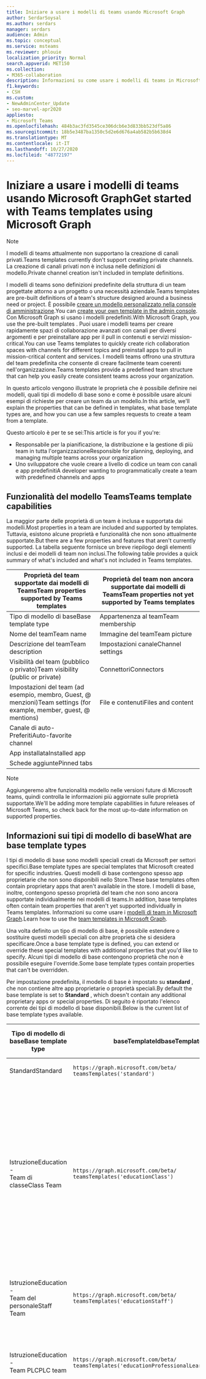 ```yaml
---
title: Iniziare a usare i modelli di teams usando Microsoft Graph
author: SerdarSoysal
ms.author: serdars
manager: serdars
audience: Admin
ms.topic: conceptual
ms.service: msteams
ms.reviewer: phlouie
localization_priority: Normal
search.appverid: MET150
ms.collection:
- M365-collaboration
description: Informazioni su come usare i modelli di teams in Microsoft Graph per creare spazi di collaborazione con canali per diversi argomenti e per preinstallare app per la fornitura di contenuti e servizi.
f1.keywords:
- CSH
ms.custom:
- NewAdminCenter_Update
- seo-marvel-apr2020
appliesto:
- Microsoft Teams
ms.openlocfilehash: 484b3ac3fd3545ce306dcb6e3d833bb523df5a86
ms.sourcegitcommit: 18b5e3487ba1350c5d2e6d676a4ab582b5b638d4
ms.translationtype: MT
ms.contentlocale: it-IT
ms.lasthandoff: 10/27/2020
ms.locfileid: "48772197"
---
```

# <a name="get-started-with-teams-templates-using-microsoft-graph"></a><span data-ttu-id="e121e-103">Iniziare a usare i modelli di teams usando Microsoft Graph</span><span class="sxs-lookup"><span data-stu-id="e121e-103">Get started with Teams templates using Microsoft Graph</span></span>

> [!NOTE]
> <span data-ttu-id="e121e-104">I modelli di teams attualmente non supportano la creazione di canali privati.</span><span class="sxs-lookup"><span data-stu-id="e121e-104">Teams templates currently don't support creating private channels.</span></span> <span data-ttu-id="e121e-105">La creazione di canali privati non è inclusa nelle definizioni di modello.</span><span class="sxs-lookup"><span data-stu-id="e121e-105">Private channel creation isn't included in template definitions.</span></span>

<span data-ttu-id="e121e-106">I modelli di teams sono definizioni predefinite della struttura di un team progettate attorno a un progetto o una necessità aziendale.</span><span class="sxs-lookup"><span data-stu-id="e121e-106">Teams templates are pre-built definitions of a team's structure designed around a business need or project.</span></span> <span data-ttu-id="e121e-107">È possibile [creare un modello personalizzato nella console di amministrazione](get-started-with-teams-templates-in-the-admin-console.md).</span><span class="sxs-lookup"><span data-stu-id="e121e-107">You can [create your own template in the admin console](get-started-with-teams-templates-in-the-admin-console.md).</span></span> <span data-ttu-id="e121e-108">Con Microsoft Graph si usano i modelli predefiniti.</span><span class="sxs-lookup"><span data-stu-id="e121e-108">With Microsoft Graph, you use the pre-built templates .</span></span> <span data-ttu-id="e121e-109">Puoi usare i modelli teams per creare rapidamente spazi di collaborazione avanzati con canali per diversi argomenti e per preinstallare app per il pull in contenuti e servizi mission-critical.</span><span class="sxs-lookup"><span data-stu-id="e121e-109">You can use Teams templates to quickly create rich collaboration spaces with channels for different topics and preinstall apps to pull in mission-critical content and services.</span></span> <span data-ttu-id="e121e-110">I modelli teams offrono una struttura del team predefinita che consente di creare facilmente team coerenti nell'organizzazione.</span><span class="sxs-lookup"><span data-stu-id="e121e-110">Teams templates provide a predefined team structure that can help you easily create consistent teams across your organization.</span></span>

<span data-ttu-id="e121e-111">In questo articolo vengono illustrate le proprietà che è possibile definire nei modelli, quali tipi di modello di base sono e come è possibile usare alcuni esempi di richieste per creare un team da un modello.</span><span class="sxs-lookup"><span data-stu-id="e121e-111">In this article, we'll explain the properties that can be defined in templates, what base template types are, and how you can use a few samples requests to create a team from a template.</span></span>

<span data-ttu-id="e121e-112">Questo articolo è per te se sei:</span><span class="sxs-lookup"><span data-stu-id="e121e-112">This article is for you if you're:</span></span>

- <span data-ttu-id="e121e-113">Responsabile per la pianificazione, la distribuzione e la gestione di più team in tutta l'organizzazione</span><span class="sxs-lookup"><span data-stu-id="e121e-113">Responsible for planning, deploying, and managing multiple teams across your organization</span></span><br>
- <span data-ttu-id="e121e-114">Uno sviluppatore che vuole creare a livello di codice un team con canali e app predefiniti</span><span class="sxs-lookup"><span data-stu-id="e121e-114">A developer wanting to programmatically create a team with predefined channels and apps</span></span>

## <a name="teams-template-capabilities"></a><span data-ttu-id="e121e-115">Funzionalità del modello Teams</span><span class="sxs-lookup"><span data-stu-id="e121e-115">Teams template capabilities</span></span>

<span data-ttu-id="e121e-116">La maggior parte delle proprietà di un team è inclusa e supportata dai modelli.</span><span class="sxs-lookup"><span data-stu-id="e121e-116">Most properties in a team are included and supported by templates.</span></span> <span data-ttu-id="e121e-117">Tuttavia, esistono alcune proprietà e funzionalità che non sono attualmente supportate.</span><span class="sxs-lookup"><span data-stu-id="e121e-117">But there are a few properties and features that aren't currently supported.</span></span> <span data-ttu-id="e121e-118">La tabella seguente fornisce un breve riepilogo degli elementi inclusi e dei modelli di team non inclusi.</span><span class="sxs-lookup"><span data-stu-id="e121e-118">The following table provides a quick summary of what's included and what's not included in Teams templates.</span></span>

| <span data-ttu-id="e121e-119">**Proprietà del team supportate dai modelli di Teams**</span><span class="sxs-lookup"><span data-stu-id="e121e-119">**Team properties supported by Teams templates**</span></span> | <span data-ttu-id="e121e-120">**Proprietà del team non ancora supportate dai modelli di Teams**</span><span class="sxs-lookup"><span data-stu-id="e121e-120">**Team properties not yet supported by Teams templates**</span></span> |
| ------------------------------------------------ | -------------------------------------------------------- |
| <span data-ttu-id="e121e-121">Tipo di modello di base</span><span class="sxs-lookup"><span data-stu-id="e121e-121">Base template type</span></span> | <span data-ttu-id="e121e-122">Appartenenza al team</span><span class="sxs-lookup"><span data-stu-id="e121e-122">Team membership</span></span> |
| <span data-ttu-id="e121e-123">Nome del team</span><span class="sxs-lookup"><span data-stu-id="e121e-123">Team name</span></span> | <span data-ttu-id="e121e-124">Immagine del team</span><span class="sxs-lookup"><span data-stu-id="e121e-124">Team picture</span></span> |
| <span data-ttu-id="e121e-125">Descrizione del team</span><span class="sxs-lookup"><span data-stu-id="e121e-125">Team description</span></span> | <span data-ttu-id="e121e-126">Impostazioni canale</span><span class="sxs-lookup"><span data-stu-id="e121e-126">Channel settings</span></span> |
| <span data-ttu-id="e121e-127">Visibilità del team (pubblico o privato)</span><span class="sxs-lookup"><span data-stu-id="e121e-127">Team visibility (public or private)</span></span> | <span data-ttu-id="e121e-128">Connettori</span><span class="sxs-lookup"><span data-stu-id="e121e-128">Connectors</span></span> |
| <span data-ttu-id="e121e-129">Impostazioni del team (ad esempio, membro, Guest, @ menzioni)</span><span class="sxs-lookup"><span data-stu-id="e121e-129">Team settings (for example, member, guest, @ mentions)</span></span> | <span data-ttu-id="e121e-130">File e contenuti</span><span class="sxs-lookup"><span data-stu-id="e121e-130">Files and content</span></span> |
| <span data-ttu-id="e121e-131">Canale di auto-Preferiti</span><span class="sxs-lookup"><span data-stu-id="e121e-131">Auto-favorite channel</span></span> | |
| <span data-ttu-id="e121e-132">App installata</span><span class="sxs-lookup"><span data-stu-id="e121e-132">Installed app</span></span> | |
| <span data-ttu-id="e121e-133">Schede aggiunte</span><span class="sxs-lookup"><span data-stu-id="e121e-133">Pinned tabs</span></span> | |

> [!NOTE]
> <span data-ttu-id="e121e-134">Aggiungeremo altre funzionalità modello nelle versioni future di Microsoft teams, quindi controlla le informazioni più aggiornate sulle proprietà supportate.</span><span class="sxs-lookup"><span data-stu-id="e121e-134">We'll be adding more template capabilities in future releases of Microsoft Teams, so check back for the most up-to-date information on supported properties.</span></span>

## <a name="what-are-base-template-types"></a><span data-ttu-id="e121e-135">Informazioni sui tipi di modello di base</span><span class="sxs-lookup"><span data-stu-id="e121e-135">What are base template types</span></span>

<span data-ttu-id="e121e-136">I tipi di modello di base sono modelli speciali creati da Microsoft per settori specifici.</span><span class="sxs-lookup"><span data-stu-id="e121e-136">Base template types are special templates that Microsoft created for specific industries.</span></span> <span data-ttu-id="e121e-137">Questi modelli di base contengono spesso app proprietarie che non sono disponibili nello Store.</span><span class="sxs-lookup"><span data-stu-id="e121e-137">These base templates often contain proprietary apps that aren't available in the store.</span></span> <span data-ttu-id="e121e-138">I modelli di base, inoltre, contengono spesso proprietà del team che non sono ancora supportate individualmente nei modelli di teams.</span><span class="sxs-lookup"><span data-stu-id="e121e-138">In addition, base templates often contain team properties that aren't yet supported individually in Teams templates.</span></span> <span data-ttu-id="e121e-139">Informazioni su come usare i [modelli di team in Microsoft Graph](get-started-with-teams-templates.md).</span><span class="sxs-lookup"><span data-stu-id="e121e-139">Learn how to use the [team templates in Microsoft Graph](get-started-with-teams-templates.md).</span></span>

<span data-ttu-id="e121e-140">Una volta definito un tipo di modello di base, è possibile estendere o sostituire questi modelli speciali con altre proprietà che si desidera specificare.</span><span class="sxs-lookup"><span data-stu-id="e121e-140">Once a base template type is defined, you can extend or override these special templates with additional properties that you'd like to specify.</span></span> <span data-ttu-id="e121e-141">Alcuni tipi di modello di base contengono proprietà che non è possibile eseguire l'override.</span><span class="sxs-lookup"><span data-stu-id="e121e-141">Some base template types contain properties that can't be overridden.</span></span>

<span data-ttu-id="e121e-142">Per impostazione predefinita, il modello di base è impostato su **standard** , che non contiene altre app proprietarie o proprietà speciali.</span><span class="sxs-lookup"><span data-stu-id="e121e-142">By default the base template is set to **Standard** , which doesn't contain any additional proprietary apps or special properties.</span></span> <span data-ttu-id="e121e-143">Di seguito è riportato l'elenco corrente dei tipi di modello di base disponibili.</span><span class="sxs-lookup"><span data-stu-id="e121e-143">Below is the current list of base template types available.</span></span>

| <span data-ttu-id="e121e-144">Tipo di modello di base</span><span class="sxs-lookup"><span data-stu-id="e121e-144">Base template type</span></span> | <span data-ttu-id="e121e-145">baseTemplateId</span><span class="sxs-lookup"><span data-stu-id="e121e-145">baseTemplateId</span></span> | <span data-ttu-id="e121e-146">Proprietà disponibili con questo modello di base</span><span class="sxs-lookup"><span data-stu-id="e121e-146">Properties that come with this base template</span></span> |
| ------------------ | -------------- | ----------------------------------------------------- |
| <span data-ttu-id="e121e-147">Standard</span><span class="sxs-lookup"><span data-stu-id="e121e-147">Standard</span></span> | `https://graph.microsoft.com/beta/`<br>`teamsTemplates('standard')` | <span data-ttu-id="e121e-148">Nessuna app e proprietà aggiuntive</span><span class="sxs-lookup"><span data-stu-id="e121e-148">No additional apps and properties</span></span> |
| <span data-ttu-id="e121e-149">Istruzione</span><span class="sxs-lookup"><span data-stu-id="e121e-149">Education -</span></span><br><span data-ttu-id="e121e-150">Team di classe</span><span class="sxs-lookup"><span data-stu-id="e121e-150">Class Team</span></span> | `https://graph.microsoft.com/beta/`<br>`teamsTemplates('educationClass')` | <span data-ttu-id="e121e-151">Applicazioni</span><span class="sxs-lookup"><span data-stu-id="e121e-151">Apps:</span></span><ul><li><span data-ttu-id="e121e-152">Blocco appunti di OneNote per la classe (aggiunto alla scheda **generale** )</span><span class="sxs-lookup"><span data-stu-id="e121e-152">OneNote Class Notebook (pinned to the **General** tab)</span></span> </li><li><span data-ttu-id="e121e-153">App assegnazioni (aggiunta alla scheda **generale** )</span><span class="sxs-lookup"><span data-stu-id="e121e-153">Assignments app (pinned to the **General** tab)</span></span></li></ul> <span data-ttu-id="e121e-154">Proprietà del team:</span><span class="sxs-lookup"><span data-stu-id="e121e-154">Team properties:</span></span><ul><li><span data-ttu-id="e121e-155">Visibilità del team impostata su **HiddenMembership** (non è possibile eseguire l'override)</span><span class="sxs-lookup"><span data-stu-id="e121e-155">Team visibility set to **HiddenMembership** (cannot be overridden)</span></span></li></ul> |
| <span data-ttu-id="e121e-156">Istruzione</span><span class="sxs-lookup"><span data-stu-id="e121e-156">Education -</span></span><br><span data-ttu-id="e121e-157">Team del personale</span><span class="sxs-lookup"><span data-stu-id="e121e-157">Staff Team</span></span> | `https://graph.microsoft.com/beta/`<br>`teamsTemplates('educationStaff')` | <span data-ttu-id="e121e-158">Applicazioni</span><span class="sxs-lookup"><span data-stu-id="e121e-158">Apps:</span></span><ul><li><span data-ttu-id="e121e-159">Blocco appunti del personale di OneNote (aggiunto alla scheda **generale** )</span><span class="sxs-lookup"><span data-stu-id="e121e-159">OneNote Staff Notebook (pinned to the **General** tab)</span></span></li></ul> |
|<span data-ttu-id="e121e-160">Istruzione</span><span class="sxs-lookup"><span data-stu-id="e121e-160">Education -</span></span><br><span data-ttu-id="e121e-161">Team PLC</span><span class="sxs-lookup"><span data-stu-id="e121e-161">PLC team</span></span> |`https://graph.microsoft.com/beta/`<br>`teamsTemplates('educationProfessionalLearningCommunity')` | <span data-ttu-id="e121e-162">Applicazioni</span><span class="sxs-lookup"><span data-stu-id="e121e-162">Apps:</span></span><ul><li><span data-ttu-id="e121e-163">Blocco appunti di OneNote PLC (aggiunto alla scheda **generale** )</span><span class="sxs-lookup"><span data-stu-id="e121e-163">OneNote PLC Notebook (pinned to the **General** tab)</span></span></ul></li>|
| <span data-ttu-id="e121e-164">Negozio</span><span class="sxs-lookup"><span data-stu-id="e121e-164">Retail -</span></span><br><span data-ttu-id="e121e-165">Store</span><span class="sxs-lookup"><span data-stu-id="e121e-165">Store</span></span> | `https://graph.microsoft.com/beta/`<br>`teamsTemplates('retailStore')` | <span data-ttu-id="e121e-166">Canali</span><span class="sxs-lookup"><span data-stu-id="e121e-166">Channels:</span></span><ul><li><span data-ttu-id="e121e-167">Cambio di consegna</span><span class="sxs-lookup"><span data-stu-id="e121e-167">Shift handoff</span></span></li><li><span data-ttu-id="e121e-168">Apprendimento</span><span class="sxs-lookup"><span data-stu-id="e121e-168">Learning</span></span></li></ul><span data-ttu-id="e121e-169">Proprietà del team</span><span class="sxs-lookup"><span data-stu-id="e121e-169">Team properties</span></span><ul><li><span data-ttu-id="e121e-170">Visibilità del team impostata su pubblico</span><span class="sxs-lookup"><span data-stu-id="e121e-170">Team visibility set to Public</span></span></li></ul><span data-ttu-id="e121e-171">Autorizzazioni per i membri</span><span class="sxs-lookup"><span data-stu-id="e121e-171">Member permissions</span></span><ul><li><span data-ttu-id="e121e-172">Impedire ai membri di creare, aggiornare o rimuovere canali</span><span class="sxs-lookup"><span data-stu-id="e121e-172">Prevent members from creating, updating, or removing channels</span></span></li><li><span data-ttu-id="e121e-173">Impedire ai membri di aggiungere o rimuovere app</span><span class="sxs-lookup"><span data-stu-id="e121e-173">Prevent members from adding or removing apps</span></span></li><li><span data-ttu-id="e121e-174">Impedire ai membri di creare, aggiornare o rimuovere connettori</span><span class="sxs-lookup"><span data-stu-id="e121e-174">Prevent members from creating, updating, or removing connectors</span></span></li></ul> |
| <span data-ttu-id="e121e-175">Negozio</span><span class="sxs-lookup"><span data-stu-id="e121e-175">Retail -</span></span><br><span data-ttu-id="e121e-176">Collaborazione con i Manager</span><span class="sxs-lookup"><span data-stu-id="e121e-176">Manager collaboration</span></span> | `https://graph.microsoft.com/beta/`<br>`teamsTemplates('retailManagerCollaboration')` | <span data-ttu-id="e121e-177">Canali</span><span class="sxs-lookup"><span data-stu-id="e121e-177">Channels:</span></span><ul><li><span data-ttu-id="e121e-178">Apprendimento</span><span class="sxs-lookup"><span data-stu-id="e121e-178">Learning</span></span></li><li><span data-ttu-id="e121e-179">Operazioni</span><span class="sxs-lookup"><span data-stu-id="e121e-179">Operations</span></span></li></ul><span data-ttu-id="e121e-180">Proprietà del team:</span><span class="sxs-lookup"><span data-stu-id="e121e-180">Team properties:</span></span><ul><li><span data-ttu-id="e121e-181">Visibilità del team impostata su privato</span><span class="sxs-lookup"><span data-stu-id="e121e-181">Team visibility set to Private</span></span></li></ul><span data-ttu-id="e121e-182">Autorizzazioni per i membri:</span><span class="sxs-lookup"><span data-stu-id="e121e-182">Member permissions:</span></span><ul><li><span data-ttu-id="e121e-183">Impedire ai membri di creare, aggiornare o rimuovere canali</span><span class="sxs-lookup"><span data-stu-id="e121e-183">Prevent members from creating, updating, or removing channels</span></span></li><li><span data-ttu-id="e121e-184">Impedire ai membri di aggiungere o rimuovere app</span><span class="sxs-lookup"><span data-stu-id="e121e-184">Prevent members from adding or removing apps</span></span></li><li><span data-ttu-id="e121e-185">Impedire ai membri di creare, aggiornare o rimuovere connettori</span><span class="sxs-lookup"><span data-stu-id="e121e-185">Prevent members from creating, updating, or removing connectors</span></span></li></ul>|
| <span data-ttu-id="e121e-186">Assistenza sanitaria</span><span class="sxs-lookup"><span data-stu-id="e121e-186">Healthcare -</span></span><br><span data-ttu-id="e121e-187">Ward</span><span class="sxs-lookup"><span data-stu-id="e121e-187">Ward</span></span> |`https://graph.microsoft.com/beta/`<br>`teamsTemplates('healthcareWard')` |<span data-ttu-id="e121e-188">Canali</span><span class="sxs-lookup"><span data-stu-id="e121e-188">Channels:</span></span> <ul><li><span data-ttu-id="e121e-189">Annunci\*</span><span class="sxs-lookup"><span data-stu-id="e121e-189">Announcements\*</span></span></li><li><span data-ttu-id="e121e-190">Huddles\*</span><span class="sxs-lookup"><span data-stu-id="e121e-190">Huddles\*</span></span></li><li><span data-ttu-id="e121e-191">Arrotonda</span><span class="sxs-lookup"><span data-stu-id="e121e-191">Rounds</span></span></li><li><span data-ttu-id="e121e-192">Personale\*</span><span class="sxs-lookup"><span data-stu-id="e121e-192">Staffing\*</span></span></li><li><span data-ttu-id="e121e-193">Formazione\*</span><span class="sxs-lookup"><span data-stu-id="e121e-193">Training\*</span></span></li></ul><span data-ttu-id="e121e-194">\*Canali preferiti automaticamente</span><span class="sxs-lookup"><span data-stu-id="e121e-194">\*Auto-favorited channels</span></span> |
|<span data-ttu-id="e121e-195">Assistenza sanitaria</span><span class="sxs-lookup"><span data-stu-id="e121e-195">Healthcare -</span></span><br><span data-ttu-id="e121e-196">Ospedale</span><span class="sxs-lookup"><span data-stu-id="e121e-196">Hospital</span></span> | `https://graph.microsoft.com/beta/`<br>`teamsTemplates('healthcareHospital')` |<span data-ttu-id="e121e-197">Canali</span><span class="sxs-lookup"><span data-stu-id="e121e-197">Channels:</span></span><ul><li><span data-ttu-id="e121e-198">Annunci\*</span><span class="sxs-lookup"><span data-stu-id="e121e-198">Announcements\*</span></span></li><li><span data-ttu-id="e121e-199">Conformità\*</span><span class="sxs-lookup"><span data-stu-id="e121e-199">Compliance\*</span></span></li><li><span data-ttu-id="e121e-200">Custodia</span><span class="sxs-lookup"><span data-stu-id="e121e-200">Custodial</span></span></li><li><span data-ttu-id="e121e-201">Risorse umane</span><span class="sxs-lookup"><span data-stu-id="e121e-201">Human Resources</span></span></li></li><li><span data-ttu-id="e121e-202">Farmacia</span><span class="sxs-lookup"><span data-stu-id="e121e-202">Pharmacy</span></span></li></ul><span data-ttu-id="e121e-203">\*Canale con il favorito automatico</span><span class="sxs-lookup"><span data-stu-id="e121e-203">\*Auto-favorited channel</span></span>|
|||


<span data-ttu-id="e121e-204">Usare i modelli seguenti per creare team sia nel client teams che in Microsoft Graph.</span><span class="sxs-lookup"><span data-stu-id="e121e-204">Use the following templates to create teams in both the Teams client as well as Microsoft Graph.</span></span>


| <span data-ttu-id="e121e-205">Tipo di modello di base</span><span class="sxs-lookup"><span data-stu-id="e121e-205">Base template type</span></span> | <span data-ttu-id="e121e-206">baseTemplateId</span><span class="sxs-lookup"><span data-stu-id="e121e-206">baseTemplateId</span></span> | <span data-ttu-id="e121e-207">Proprietà disponibili con questo modello di base</span><span class="sxs-lookup"><span data-stu-id="e121e-207">Properties that come with this base template</span></span> |
| ------------------ | -------------- | ----------------------------------------------------- |
| <span data-ttu-id="e121e-208">Adottare Office 365</span><span class="sxs-lookup"><span data-stu-id="e121e-208">Adopt Office 365</span></span> |`com.microsoft.teams.template.`<br>`AdoptOffice365`|  <span data-ttu-id="e121e-209">Canali</span><span class="sxs-lookup"><span data-stu-id="e121e-209">Channels:</span></span> <ul><li><span data-ttu-id="e121e-210">Generale</span><span class="sxs-lookup"><span data-stu-id="e121e-210">General</span></span></li> <li><span data-ttu-id="e121e-211">Annunci</span><span class="sxs-lookup"><span data-stu-id="e121e-211">Announcements</span></span></li> <li><span data-ttu-id="e121e-212">Champions Corner</span><span class="sxs-lookup"><span data-stu-id="e121e-212">Champions corner</span></span></li> <li><span data-ttu-id="e121e-213">Moduli team</span><span class="sxs-lookup"><span data-stu-id="e121e-213">Team forms</span></span></li></ul> <span data-ttu-id="e121e-214">Applicazioni</span><span class="sxs-lookup"><span data-stu-id="e121e-214">Apps:</span></span> <ul><li><span data-ttu-id="e121e-215">Wiki</span><span class="sxs-lookup"><span data-stu-id="e121e-215">Wiki</span></span></li>  <li><span data-ttu-id="e121e-216">Calendario</span><span class="sxs-lookup"><span data-stu-id="e121e-216">Calendar</span></span></li> |
| <span data-ttu-id="e121e-217">Gestire un progetto</span><span class="sxs-lookup"><span data-stu-id="e121e-217">Manage a project</span></span> |`com.microsoft.teams.template.`<br>`ManageAProject`| <span data-ttu-id="e121e-218">Canali</span><span class="sxs-lookup"><span data-stu-id="e121e-218">Channels:</span></span> <ul><li><span data-ttu-id="e121e-219">Generale</span><span class="sxs-lookup"><span data-stu-id="e121e-219">General</span></span></li> <li><span data-ttu-id="e121e-220">Annunci</span><span class="sxs-lookup"><span data-stu-id="e121e-220">Announcements</span></span></li> <li><span data-ttu-id="e121e-221">Risorse</span><span class="sxs-lookup"><span data-stu-id="e121e-221">Resources</span></span></li> <li><span data-ttu-id="e121e-222">Pianificazione</span><span class="sxs-lookup"><span data-stu-id="e121e-222">Planning</span></span></li></ul> <span data-ttu-id="e121e-223">Applicazioni</span><span class="sxs-lookup"><span data-stu-id="e121e-223">Apps:</span></span><ul><li><span data-ttu-id="e121e-224">Wiki</span><span class="sxs-lookup"><span data-stu-id="e121e-224">Wiki</span></span></li><li><span data-ttu-id="e121e-225">OneNote</span><span class="sxs-lookup"><span data-stu-id="e121e-225">OneNote</span></span></li></ul> |
| <span data-ttu-id="e121e-226">Gestire un evento</span><span class="sxs-lookup"><span data-stu-id="e121e-226">Manage an event</span></span>|`com.microsoft.teams.template.`<br>`ManageAnEvent` | <span data-ttu-id="e121e-227">Canali</span><span class="sxs-lookup"><span data-stu-id="e121e-227">Channels:</span></span> <ul><li><span data-ttu-id="e121e-228">Generale</span><span class="sxs-lookup"><span data-stu-id="e121e-228">General</span></span></li> <li><span data-ttu-id="e121e-229">Annunci</span><span class="sxs-lookup"><span data-stu-id="e121e-229">Announcements</span></span></li> <li><span data-ttu-id="e121e-230">Budget</span><span class="sxs-lookup"><span data-stu-id="e121e-230">Budget</span></span></li> <li><span data-ttu-id="e121e-231">Contenuto</span><span class="sxs-lookup"><span data-stu-id="e121e-231">Content</span></span></li><li><span data-ttu-id="e121e-232">Logistica</span><span class="sxs-lookup"><span data-stu-id="e121e-232">Logistics</span></span></li> <li><span data-ttu-id="e121e-233">Pianificazione</span><span class="sxs-lookup"><span data-stu-id="e121e-233">Planning</span></span></li> <li> <span data-ttu-id="e121e-234">Marketing e PR</span><span class="sxs-lookup"><span data-stu-id="e121e-234">Marketing and PR</span></span></li></ul> <span data-ttu-id="e121e-235">Applicazioni</span><span class="sxs-lookup"><span data-stu-id="e121e-235">Apps:</span></span><ul><li><span data-ttu-id="e121e-236">Wiki</span><span class="sxs-lookup"><span data-stu-id="e121e-236">Wiki</span></span></li><li><span data-ttu-id="e121e-237">Sito Web</span><span class="sxs-lookup"><span data-stu-id="e121e-237">Website</span></span></li> <li><span data-ttu-id="e121e-238">YouTube</span><span class="sxs-lookup"><span data-stu-id="e121e-238">YouTube</span></span></li> <li><span data-ttu-id="e121e-239">Programmazione</span><span class="sxs-lookup"><span data-stu-id="e121e-239">Planner</span></span></li> <li><span data-ttu-id="e121e-240">OneNote</span><span class="sxs-lookup"><span data-stu-id="e121e-240">OneNote</span></span></li></ul> |
|<span data-ttu-id="e121e-241">Dipendenti a bordo</span><span class="sxs-lookup"><span data-stu-id="e121e-241">Onboard employees</span></span>|`com.microsoft.teams.template.`<br>`OnboardEmployees` | <span data-ttu-id="e121e-242">Canali</span><span class="sxs-lookup"><span data-stu-id="e121e-242">Channels:</span></span> <ul><li><span data-ttu-id="e121e-243">Generale</span><span class="sxs-lookup"><span data-stu-id="e121e-243">General</span></span></li> <li><span data-ttu-id="e121e-244">Annunci</span><span class="sxs-lookup"><span data-stu-id="e121e-244">Announcements</span></span></li> <li><span data-ttu-id="e121e-245">Chat per dipendenti</span><span class="sxs-lookup"><span data-stu-id="e121e-245">Employee chat</span></span></li> <li><span data-ttu-id="e121e-246">Formazione</span><span class="sxs-lookup"><span data-stu-id="e121e-246">Training</span></span></li></ul><span data-ttu-id="e121e-247">Applicazioni</span><span class="sxs-lookup"><span data-stu-id="e121e-247">Apps:</span></span><ul><li><span data-ttu-id="e121e-248">Wiki</span><span class="sxs-lookup"><span data-stu-id="e121e-248">Wiki</span></span></li><li><span data-ttu-id="e121e-249">Comunità</span><span class="sxs-lookup"><span data-stu-id="e121e-249">Communities</span></span></li></ul>|
|<span data-ttu-id="e121e-250">Organizzare help desk</span><span class="sxs-lookup"><span data-stu-id="e121e-250">Organize help desk</span></span>| `com.microsoft.teams.template.`<br>`OrganizeHelpDesk`|<span data-ttu-id="e121e-251">Canali</span><span class="sxs-lookup"><span data-stu-id="e121e-251">Channels:</span></span><ul><li><span data-ttu-id="e121e-252">Generale</span><span class="sxs-lookup"><span data-stu-id="e121e-252">General</span></span></li><li><span data-ttu-id="e121e-253">Annunci</span><span class="sxs-lookup"><span data-stu-id="e121e-253">Announcements</span></span></li><li><span data-ttu-id="e121e-254">Domande frequenti</span><span class="sxs-lookup"><span data-stu-id="e121e-254">FAQ</span></span></li></ul><span data-ttu-id="e121e-255">Applicazioni</span><span class="sxs-lookup"><span data-stu-id="e121e-255">Apps:</span></span><ul><li><span data-ttu-id="e121e-256">Wiki</span><span class="sxs-lookup"><span data-stu-id="e121e-256">Wiki</span></span></li><li><span data-ttu-id="e121e-257">OneNote</span><span class="sxs-lookup"><span data-stu-id="e121e-257">OneNote</span></span></li></ul> |
| <span data-ttu-id="e121e-258">Collaborare alla cura del paziente</span><span class="sxs-lookup"><span data-stu-id="e121e-258">Collaborate on patient care</span></span>| `healthcareWard `| <span data-ttu-id="e121e-259">Canali</span><span class="sxs-lookup"><span data-stu-id="e121e-259">Channels:</span></span><ul><li><span data-ttu-id="e121e-260">Generale</span><span class="sxs-lookup"><span data-stu-id="e121e-260">General</span></span></li><li><span data-ttu-id="e121e-261">Annunci</span><span class="sxs-lookup"><span data-stu-id="e121e-261">Announcements</span></span></li><li><span data-ttu-id="e121e-262">Huddles</span><span class="sxs-lookup"><span data-stu-id="e121e-262">Huddles</span></span></li><li><span data-ttu-id="e121e-263">Arrotonda</span><span class="sxs-lookup"><span data-stu-id="e121e-263">Rounds</span></span></li><li><span data-ttu-id="e121e-264">Personale</span><span class="sxs-lookup"><span data-stu-id="e121e-264">Staffing</span></span></li><li><span data-ttu-id="e121e-265">Formazione</span><span class="sxs-lookup"><span data-stu-id="e121e-265">Training</span></span></li></ul> <span data-ttu-id="e121e-266">Applicazioni</span><span class="sxs-lookup"><span data-stu-id="e121e-266">Apps:</span></span> <ul><li><span data-ttu-id="e121e-267">Wiki</span><span class="sxs-lookup"><span data-stu-id="e121e-267">Wiki</span></span></li>|
| <span data-ttu-id="e121e-268">Collaborare alla crisi o all'evento globale</span><span class="sxs-lookup"><span data-stu-id="e121e-268">Collaborate on global crisis or event</span></span> |`com.microsoft.teams.template.`<br>`CollaborateOnAGlobalCrisisOrEvent`| <span data-ttu-id="e121e-269">Canali</span><span class="sxs-lookup"><span data-stu-id="e121e-269">Channels:</span></span> <ul><li><span data-ttu-id="e121e-270">Generale</span><span class="sxs-lookup"><span data-stu-id="e121e-270">General</span></span><li><span data-ttu-id="e121e-271">Annunci</span><span class="sxs-lookup"><span data-stu-id="e121e-271">Announcements</span></span></li><li><span data-ttu-id="e121e-272">Notizie dal mondo</span><span class="sxs-lookup"><span data-stu-id="e121e-272">World news</span></span></li><li><span data-ttu-id="e121e-273">Continuità aziendale</span><span class="sxs-lookup"><span data-stu-id="e121e-273">Business continuity</span></span></li><li><span data-ttu-id="e121e-274">Funzionamento remoto</span><span class="sxs-lookup"><span data-stu-id="e121e-274">Remote working</span></span></li><li><span data-ttu-id="e121e-275">Comunicazioni interne</span><span class="sxs-lookup"><span data-stu-id="e121e-275">Internal comms</span></span></li><li><span data-ttu-id="e121e-276">Comunicazioni esterne</span><span class="sxs-lookup"><span data-stu-id="e121e-276">External comms</span></span></li><li><span data-ttu-id="e121e-277">Reclami dei clienti</span><span class="sxs-lookup"><span data-stu-id="e121e-277">Customer complaints</span></span></li><li><span data-ttu-id="e121e-278">Complimenti</span><span class="sxs-lookup"><span data-stu-id="e121e-278">Kudos</span></span></li><li><span data-ttu-id="e121e-279">Aggiornamento esecutivo</span><span class="sxs-lookup"><span data-stu-id="e121e-279">Executive update</span></span></li></ul><span data-ttu-id="e121e-280">Applicazioni</span><span class="sxs-lookup"><span data-stu-id="e121e-280">Apps:</span></span> <ul><li><span data-ttu-id="e121e-281">Lode</span><span class="sxs-lookup"><span data-stu-id="e121e-281">Praise</span></span></li><li><span data-ttu-id="e121e-282">Wiki</span><span class="sxs-lookup"><span data-stu-id="e121e-282">Wiki</span></span></li><li><span data-ttu-id="e121e-283">Sito Web</span><span class="sxs-lookup"><span data-stu-id="e121e-283">Website</span></span></li></ul>|
|<span data-ttu-id="e121e-284">Collaborare all'interno di una filiale bancaria</span><span class="sxs-lookup"><span data-stu-id="e121e-284">Collaborate within a bank branch</span></span>| `com.microsoft.teams.template.`<br>`CollaborateWithinABankBranch `|<span data-ttu-id="e121e-285">Canali</span><span class="sxs-lookup"><span data-stu-id="e121e-285">Channels:</span></span> <ul><li><span data-ttu-id="e121e-286">Generale</span><span class="sxs-lookup"><span data-stu-id="e121e-286">General</span></span><li><span data-ttu-id="e121e-287">Annunci</span><span class="sxs-lookup"><span data-stu-id="e121e-287">Announcements</span></span></li><li><span data-ttu-id="e121e-288">Huddles</span><span class="sxs-lookup"><span data-stu-id="e121e-288">Huddles</span></span></li><li><span data-ttu-id="e121e-289">Riunioni con i clienti</span><span class="sxs-lookup"><span data-stu-id="e121e-289">Customer meetings</span></span></li><li><span data-ttu-id="e121e-290">Coaching</span><span class="sxs-lookup"><span data-stu-id="e121e-290">Coaching</span></span></li><li><span data-ttu-id="e121e-291">Sviluppo delle competenze</span><span class="sxs-lookup"><span data-stu-id="e121e-291">Skills development</span></span></li><li><span data-ttu-id="e121e-292">Elaborazione di prestiti</span><span class="sxs-lookup"><span data-stu-id="e121e-292">Loan processing</span></span></li><li><span data-ttu-id="e121e-293">Reclami dei clienti</span><span class="sxs-lookup"><span data-stu-id="e121e-293">Customer complaints</span></span></li><li><span data-ttu-id="e121e-294">Complimenti</span><span class="sxs-lookup"><span data-stu-id="e121e-294">Kudos</span></span></li><li><span data-ttu-id="e121e-295">Cose divertenti</span><span class="sxs-lookup"><span data-stu-id="e121e-295">Fun stuff</span></span></li><li><span data-ttu-id="e121e-296">Conformità</span><span class="sxs-lookup"><span data-stu-id="e121e-296">Compliance</span></span></li></ul>|
|<span data-ttu-id="e121e-297">Coordinare le risposte agli incidenti</span><span class="sxs-lookup"><span data-stu-id="e121e-297">Coordinate incident response</span></span>| `com.microsoft.teams.template.`<br>`CoordinateIncidentResponse`|<span data-ttu-id="e121e-298">Canali</span><span class="sxs-lookup"><span data-stu-id="e121e-298">Channels:</span></span> <ul><li><span data-ttu-id="e121e-299">Generale</span><span class="sxs-lookup"><span data-stu-id="e121e-299">General</span></span><li><span data-ttu-id="e121e-300">Annunci</span><span class="sxs-lookup"><span data-stu-id="e121e-300">Announcements</span></span></li><li><span data-ttu-id="e121e-301">Logistica</span><span class="sxs-lookup"><span data-stu-id="e121e-301">Logistics</span></span></li><li><span data-ttu-id="e121e-302">Pianificazione</span><span class="sxs-lookup"><span data-stu-id="e121e-302">Planning</span></span></li><li><span data-ttu-id="e121e-303">Recupero</span><span class="sxs-lookup"><span data-stu-id="e121e-303">Recovery</span></span></li><li><span data-ttu-id="e121e-304">Urgente</span><span class="sxs-lookup"><span data-stu-id="e121e-304">Urgent</span></span></li></ul> <span data-ttu-id="e121e-305">Applicazioni</span><span class="sxs-lookup"><span data-stu-id="e121e-305">Apps:</span></span> <ul><li><span data-ttu-id="e121e-306">Wiki</span><span class="sxs-lookup"><span data-stu-id="e121e-306">Wiki</span></span></li><li><span data-ttu-id="e121e-307">Excel</span><span class="sxs-lookup"><span data-stu-id="e121e-307">Excel</span></span></li><li><span data-ttu-id="e121e-308">OneNote</span><span class="sxs-lookup"><span data-stu-id="e121e-308">OneNote</span></span></li><li><span data-ttu-id="e121e-309">SharePoint</span><span class="sxs-lookup"><span data-stu-id="e121e-309">SharePoint</span></span></li><li><span data-ttu-id="e121e-310">Programmazione</span><span class="sxs-lookup"><span data-stu-id="e121e-310">Planner</span></span></li></ul>|
|<span data-ttu-id="e121e-311">Ospedale</span><span class="sxs-lookup"><span data-stu-id="e121e-311">Hospital</span></span>| <span data-ttu-id="e121e-312">`healthcareHospita`l</span><span class="sxs-lookup"><span data-stu-id="e121e-312">`healthcareHospita`l</span></span> |<span data-ttu-id="e121e-313">Canali</span><span class="sxs-lookup"><span data-stu-id="e121e-313">Channels:</span></span> <ul><li><span data-ttu-id="e121e-314">Generale</span><span class="sxs-lookup"><span data-stu-id="e121e-314">General</span></span><li><span data-ttu-id="e121e-315">Annunci</span><span class="sxs-lookup"><span data-stu-id="e121e-315">Announcements</span></span></li><li><span data-ttu-id="e121e-316">Conformità</span><span class="sxs-lookup"><span data-stu-id="e121e-316">Compliance</span></span></li><li><span data-ttu-id="e121e-317">Custodia</span><span class="sxs-lookup"><span data-stu-id="e121e-317">Custodial</span></span></li><li><span data-ttu-id="e121e-318">Risorse umane</span><span class="sxs-lookup"><span data-stu-id="e121e-318">Human resources</span></span></li><li><span data-ttu-id="e121e-319">Farmacia</span><span class="sxs-lookup"><span data-stu-id="e121e-319">Pharmacy</span></span></li></ul> <span data-ttu-id="e121e-320">Applicazioni</span><span class="sxs-lookup"><span data-stu-id="e121e-320">Apps:</span></span> <ul><li><span data-ttu-id="e121e-321">Wiki</span><span class="sxs-lookup"><span data-stu-id="e121e-321">Wiki</span></span></li></ul>|
|<span data-ttu-id="e121e-322">Organizzare uno Store</span><span class="sxs-lookup"><span data-stu-id="e121e-322">Organize a store</span></span>| `retailStore` |<span data-ttu-id="e121e-323">Canali</span><span class="sxs-lookup"><span data-stu-id="e121e-323">Channels:</span></span> <ul><li><span data-ttu-id="e121e-324">Generale</span><span class="sxs-lookup"><span data-stu-id="e121e-324">General</span></span><li><span data-ttu-id="e121e-325">Cambio di consegna</span><span class="sxs-lookup"><span data-stu-id="e121e-325">Shift handoff</span></span></li><li><span data-ttu-id="e121e-326">Apprendimento</span><span class="sxs-lookup"><span data-stu-id="e121e-326">Learning</span></span></li></ul> <span data-ttu-id="e121e-327">Applicazioni</span><span class="sxs-lookup"><span data-stu-id="e121e-327">Apps:</span></span> <ul><li><span data-ttu-id="e121e-328">Wiki</span><span class="sxs-lookup"><span data-stu-id="e121e-328">Wiki</span></span></li></ul>|
|<span data-ttu-id="e121e-329">Qualità e sicurezza</span><span class="sxs-lookup"><span data-stu-id="e121e-329">Quality and safety</span></span> |`com.microsoft.teams.`<br>`template.QualitySafety`|<span data-ttu-id="e121e-330">Canali</span><span class="sxs-lookup"><span data-stu-id="e121e-330">Channels:</span></span> <ul><li><span data-ttu-id="e121e-331">Generale</span><span class="sxs-lookup"><span data-stu-id="e121e-331">General</span></span><li><span data-ttu-id="e121e-332">Annunci</span><span class="sxs-lookup"><span data-stu-id="e121e-332">Announcements</span></span></li><li><span data-ttu-id="e121e-333">Riga 1</span><span class="sxs-lookup"><span data-stu-id="e121e-333">Line 1</span></span></li><li><span data-ttu-id="e121e-334">Linea 2</span><span class="sxs-lookup"><span data-stu-id="e121e-334">Line 2</span></span></li><li><span data-ttu-id="e121e-335">Linea 3</span><span class="sxs-lookup"><span data-stu-id="e121e-335">Line 3</span></span></li><li><span data-ttu-id="e121e-336">Sicurezza</span><span class="sxs-lookup"><span data-stu-id="e121e-336">Safety</span></span></li><li><span data-ttu-id="e121e-337">Formazione</span><span class="sxs-lookup"><span data-stu-id="e121e-337">Training</span></span></li><li><span data-ttu-id="e121e-338">Manutenzione</span><span class="sxs-lookup"><span data-stu-id="e121e-338">Maintenance</span></span></li><li><span data-ttu-id="e121e-339">Cose divertenti</span><span class="sxs-lookup"><span data-stu-id="e121e-339">Fun stuff</span></span></li></ul> <span data-ttu-id="e121e-340">Applicazioni</span><span class="sxs-lookup"><span data-stu-id="e121e-340">Apps:</span></span> <ul><li><span data-ttu-id="e121e-341">Wiki</span><span class="sxs-lookup"><span data-stu-id="e121e-341">Wiki</span></span></li></ul>|
|<span data-ttu-id="e121e-342">Collaborazione al dettaglio-Manager</span><span class="sxs-lookup"><span data-stu-id="e121e-342">Retail - manager collaboration</span></span>| `retailManagerCollaboration` |<span data-ttu-id="e121e-343">Canali</span><span class="sxs-lookup"><span data-stu-id="e121e-343">Channels:</span></span> <ul><li><span data-ttu-id="e121e-344">Generale</span><span class="sxs-lookup"><span data-stu-id="e121e-344">General</span></span><li><span data-ttu-id="e121e-345">Operazioni</span><span class="sxs-lookup"><span data-stu-id="e121e-345">Operations</span></span></li><li><span data-ttu-id="e121e-346">Apprendimento</span><span class="sxs-lookup"><span data-stu-id="e121e-346">Learning</span></span></li></ul> <span data-ttu-id="e121e-347">Applicazioni</span><span class="sxs-lookup"><span data-stu-id="e121e-347">Apps:</span></span> <ul><li><span data-ttu-id="e121e-348">Wiki</span><span class="sxs-lookup"><span data-stu-id="e121e-348">Wiki</span></span></li></ul>|
||||

<span data-ttu-id="e121e-349">Per altre informazioni, vedere [Introduzione ai modelli di team nell'](get-started-with-teams-templates-in-the-admin-console.md) interfaccia di amministrazione.</span><span class="sxs-lookup"><span data-stu-id="e121e-349">See [Get started with Teams templates in the Admin center](get-started-with-teams-templates-in-the-admin-console.md) for more details.</span></span>

## <a name="related-topics"></a><span data-ttu-id="e121e-350">Argomenti correlati</span><span class="sxs-lookup"><span data-stu-id="e121e-350">Related topics</span></span>

- [<span data-ttu-id="e121e-351">Introduzione ai modelli di teams nella console di amministrazione</span><span class="sxs-lookup"><span data-stu-id="e121e-351">Get started with Teams templates in the admin console</span></span>](get-started-with-teams-templates-in-the-admin-console.md)
- <span data-ttu-id="e121e-352">[Crea team](https://docs.microsoft.com/graph/api/team-post?view=graph-rest-beta) (in anteprima)</span><span class="sxs-lookup"><span data-stu-id="e121e-352">[Create team](https://docs.microsoft.com/graph/api/team-post?view=graph-rest-beta) (in preview)</span></span>
- [<span data-ttu-id="e121e-353">Nuovo team</span><span class="sxs-lookup"><span data-stu-id="e121e-353">New-Team</span></span>](https://docs.microsoft.com/powershell/module/teams/New-Team?view=teams-ps)
- [<span data-ttu-id="e121e-354">Formazione per amministratori per Microsoft Teams</span><span class="sxs-lookup"><span data-stu-id="e121e-354">Admin training for Microsoft Teams</span></span>](itadmin-readiness.md)